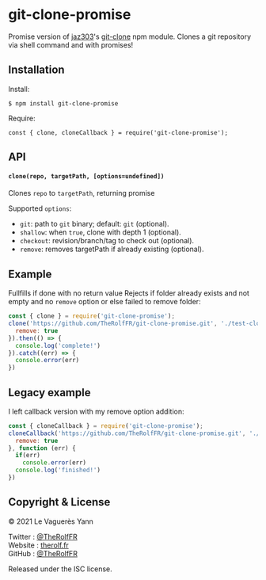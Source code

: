 # git-clone-promise

Promise version of [jaz303](https://github.com/jaz303)'s [git-clone](https://www.npmjs.com/package/git-clone) npm module. Clones a git repository via shell command and with promises!

## Installation

Install:

	$ npm install git-clone-promise

Require:

	const { clone, cloneCallback } = require('git-clone-promise');

## API

#### `clone(repo, targetPath, [options=undefined])`

Clones `repo` to `targetPath`, returning promise

Supported `options`:

  * `git`: path to `git` binary; default: `git` (optional).
  * `shallow`: when `true`, clone with depth 1 (optional).
  * `checkout`: revision/branch/tag to check out (optional).
  * `remove`: removes targetPath if already existing (optional).

## Example

Fullfills if done with no return value
Rejects if folder already exists and not empty and no `remove` option or else failed to remove folder:

```js
const { clone } = require('git-clone-promise');
clone('https://github.com/TheRolfFR/git-clone-promise.git', './test-clone', {
  remove: true
}).then(() => {
  console.log('complete!')
}).catch((err) => {
  console.error(err)
})
```

## Legacy example

I left callback version with my remove option addition:

```js
const { cloneCallback } = require('git-clone-promise');
cloneCallback('https://github.com/TheRolfFR/git-clone-promise.git', './test-clone', {
  remove: true
}, function (err) {
  if(err)
    console.error(err)
  console.log('finished!')
})
```

## Copyright &amp; License

&copy; 2021 Le Vaguerès Yann 

Twitter : [@TheRolfFR](https://bit.ly/therolf-twitter)<br>
Website : [therolf.fr](https://therolf.fr)<br>
GitHub : [@TheRolfFR](https://bit.ly/therolf-github)

Released under the ISC license.